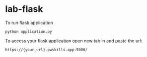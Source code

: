 # lab-flask

To run flask application 

```
python application.py
```


To access your flask application open new tab in and paste the url:
```
https://{your_url}.pwskills.app:5000/
```
